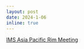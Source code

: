 ```yaml
---
layout: post
date: 2024-1-06
inline: true
---
```


[IMS Asia Pacific Rim Meeting](https://imstat.org/meetings-calendar/ims-asia-pacific-rim-meeting/)